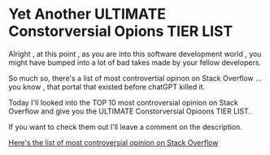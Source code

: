 # Yet Another ULTIMATE Constorversial Opions TIER LIST

Alright , at this point , as you are into this software development world , you might have bumped into a lot of bad takes made by your fellow developers.

So much so, there's a list of most controvertial opinon on Stack Overflow ... you know , that portal that existed before chatGPT killed it.

Today I'll looked into the TOP 10 most controversial opinion on Stack Overflow and give you the ULTIMATE Constorversial Opioons TIER LIST.

If you want to check them out I'll leave a comment on the description.

[Here's the list of most controversial opinion on Stack Overflow](https://stackoverflow.com/questions/406760/whats-your-most-controversial-programming-opinion)

